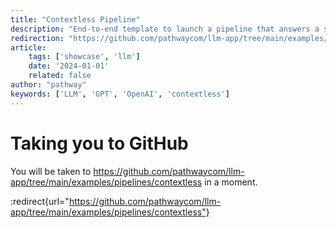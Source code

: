```yaml
---
title: "Contextless Pipeline"
description: "End-to-end template to launch a pipeline that answers a single question, without any context."
redirection: "https://github.com/pathwaycom/llm-app/tree/main/examples/pipelines/contextless"
article:
    tags: ['showcase', 'llm']
    date: '2024-01-01'
    related: false
author: "pathway"
keywords: ['LLM', 'GPT', 'OpenAI', 'contextless']
---
```


# Taking you to GitHub

You will be taken to https://github.com/pathwaycom/llm-app/tree/main/examples/pipelines/contextless in a moment.

:redirect{url="https://github.com/pathwaycom/llm-app/tree/main/examples/pipelines/contextless"}
